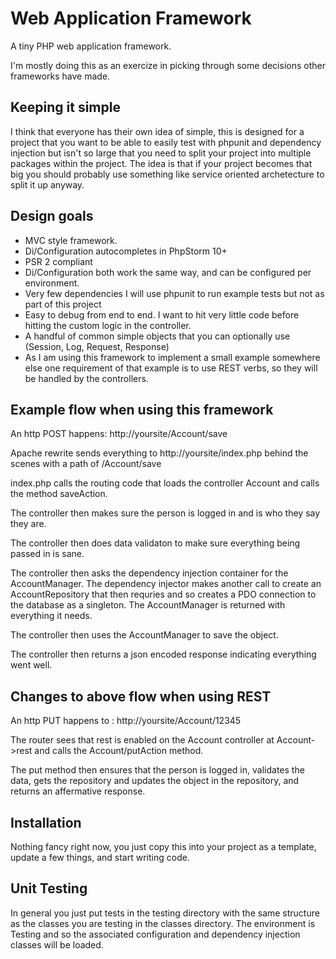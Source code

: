 # Web Application Framework
A tiny PHP web application framework.

I'm mostly doing this as an exercize in picking through some decisions other frameworks have made.

## Keeping it simple
I think that everyone has their own idea of simple, this is designed for a project that you want to be able to easily test with phpunit and dependency injection but isn't so large that you need to split your project into multiple packages within the project.  The idea is that if your project becomes that big you should probably use something like service oriented archetecture to split it up anyway.

## Design goals
* MVC style framework.
* Di/Configuration autocompletes in PhpStorm 10+
* PSR 2 compliant
* Di/Configuration both work the same way, and can be configured per environment.
* Very few dependencies I will use phpunit to run example tests but not as part of this project
* Easy to debug from end to end. I want to hit very little code before hitting the custom logic in the controller.
* A handful of common simple objects that you can optionally use (Session, Log, Request, Response)
* As I am using this framework to implement a small example somewhere else one requirement of that example is to use REST verbs, so they will be handled by the controllers.

## Example flow when using this framework
An http POST happens: http://yoursite/Account/save

Apache rewrite sends everything to http://yoursite/index.php behind the scenes with a path of /Account/save

index.php calls the routing code that loads the controller Account and calls the method saveAction.

The controller then makes sure the person is logged in and is who they say they are.

The controller then does data validaton to make sure everything being passed in is sane.

The controller then asks the dependency injection container for the AccountManager.  The dependency injector makes another call to create an AccountRepository that then requries and so creates a PDO connection to the database as a singleton. The AccountManager is returned with everything it needs.

The controller then uses the AccountManager to save the object.

The controller then returns a json encoded response indicating everything went well.

## Changes to above flow when using REST
An http PUT happens to : http://yoursite/Account/12345

The router sees that rest is enabled on the Account controller at Account->rest and calls the Account/putAction method.

The put method then ensures that the person is logged in, validates the data, gets the repository and updates the object in the repository, and returns an affermative response.

## Installation
Nothing fancy right now, you just copy this into your project as a template, update a few things, and start writing code.

## Unit Testing
In general you just put tests in the testing directory with the same structure as the classes you are testing in the classes directory.  The environment is Testing and so the associated configuration and dependency injection classes will be loaded.
